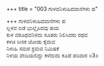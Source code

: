 +++
title = "003 ಗುಳವನಿಳುಹಿದವಾನೆಗಳು ಹ"

+++
ಗುಳವನಿಳುಹಿದವಾನೆಗಳು ಹ  
ಲ್ಲಳವ ಬಿಡೆ ಭುಲ್ಲೈಸಿದವು ಹಯ  
ಕುಳ ವರೂಥವನಿಳಿದು ಸೂತರು ನಿಲಿಸಿದರು ರಥವ  
ಕಳಚಿ ಸೀಸಕ ಜೋಡು ಕೈದುವ  
ನಿಳುಹಿ ಸಮರ ಶ್ರಮವ ನಿಮಿಷಕೆ  
ನಿಳಯ ವೇದಿಯಲಿದ್ದು ಕಳೆದುದು ಕೂಡೆ ಪರಿವಾರ      ॥3॥